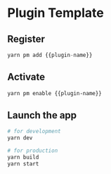 # Plugin Template

## Register

```ts
yarn pm add {{plugin-name}}
```

## Activate

```bash
yarn pm enable {{plugin-name}}
```

## Launch the app

```bash
# for development
yarn dev

# for production
yarn build
yarn start
```
